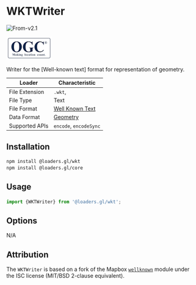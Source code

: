 # WKTWriter

<p class="badges">
  <img src="https://img.shields.io/badge/From-v2.1-blue.svg?style=flat-square" alt="From-v2.1" />
</p>

![ogc-logo](../../../images/logos/ogc-logo-60.png)

Writer for the [Well-known text] format for representation of geometry.

| Loader         | Characteristic                                                                              |
| -------------- | ------------------------------------------------------------------------------------------- |
| File Extension | `.wkt`,                                                                                     |
| File Type      | Text                                                                                        |
| File Format    | [Well Known Text](https://en.wikipedia.org/wiki/Well-known_text_representation_of_geometry) |
| Data Format    | [Geometry](/docs/specifications/category-gis)                                               |
| Supported APIs | `encode`, `encodeSync`                                                                      |

## Installation

```bash
npm install @loaders.gl/wkt
npm install @loaders.gl/core
```

## Usage

```typescript
import {WKTWriter} from '@loaders.gl/wkt';
```

## Options

N/A

## Attribution

The `WKTWriter` is based on a fork of the Mapbox [`wellknown`](https://github.com/mapbox/wellknown) module under the ISC license (MIT/BSD 2-clause equivalent).
